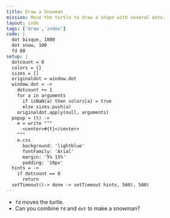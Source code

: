 ```yaml
---
title: Draw a Snowman
mission: Move the turtle to draw a shape with several dots.
layout: code
tags: ['draw','index']
code: |
  dot bisque, 1000
  dot snow, 100
  fd 80
setup: |
  dotcount = 0
  colors = {}
  sizes = []
  originaldot = window.dot
  window.dot = ->
    dotcount += 1
    for a in arguments
      if isNaN(a) then colors[a] = true
      else sizes.push(a)
    originaldot.apply(null, arguments)
  popup = (t) ->
    e = write """
      <center>#{t}</center>
    """
    e.css
      background: 'lightblue'
      fontFamily: 'Arial'
      margin: '5% 15%'
      padding: '10px'
  hints = ->
    if dotcount == 0
      return
  setTimeout((-> done -> setTimeout hints, 500), 500)
---
```

<p>
<ul>
<li><code>fd</code> moves the turtle.
<li>Can you combine <code>fd</code> and <code>dot</code> to make a snowman?
</ul>
